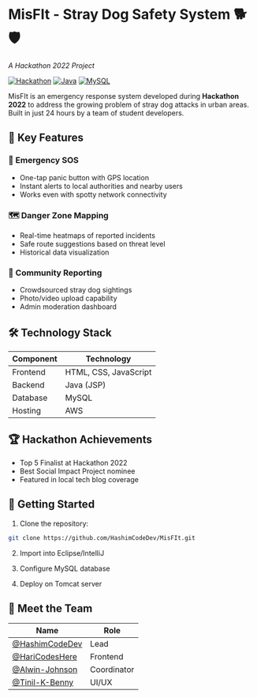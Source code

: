 # MisFIt - Stray Dog Safety System 🐕🛡️
*A Hackathon 2022 Project*

[![Hackathon](https://img.shields.io/badge/Hackathon-2022-blueviolet)](https://example.com)
[![Java](https://img.shields.io/badge/Backend-Java-orange)](https://java.com)
[![MySQL](https://img.shields.io/badge/Database-MySQL-blue)](https://mysql.com)

MisFIt is an emergency response system developed during **Hackathon 2022** to address the growing problem of stray dog attacks in urban areas. Built in just 24 hours by a team of student developers.

## 🌟 Key Features

### 🚨 Emergency SOS
- One-tap panic button with GPS location
- Instant alerts to local authorities and nearby users
- Works even with spotty network connectivity

### 🗺️ Danger Zone Mapping
- Real-time heatmaps of reported incidents
- Safe route suggestions based on threat level
- Historical data visualization

### 📝 Community Reporting
- Crowdsourced stray dog sightings
- Photo/video upload capability
- Admin moderation dashboard

## 🛠️ Technology Stack
| Component       | Technology |
|----------------|------------|
| Frontend       | HTML, CSS, JavaScript |
| Backend        | Java (JSP) |
| Database       | MySQL      |
| Hosting        | AWS        |

## 🏆 Hackathon Achievements
- Top 5 Finalist at Hackathon 2022
- Best Social Impact Project nominee
- Featured in local tech blog coverage

## 🚀 Getting Started
1. Clone the repository:
```bash
git clone https://github.com/HashimCodeDev/MisFIt.git
```
2. Import into Eclipse/IntelliJ

3. Configure MySQL database

4. Deploy on Tomcat server

## 🤝 Meet the Team

| Name                                                       | Role       |
|------------------------------------------------------------|------------|
| [@HashimCodeDev](https://github.com/HashimCodeDev)         | Lead       |
| [@HariCodesHere](https://github.com/HariCodesHere)         | Frontend   |
| [@Alwin-Johnson](https://github.com/Alwin-Johnson)         | Coordinator|
| [@Tinil-K-Benny](https://github.com/Tinil-K-Benny)         | UI/UX      |


